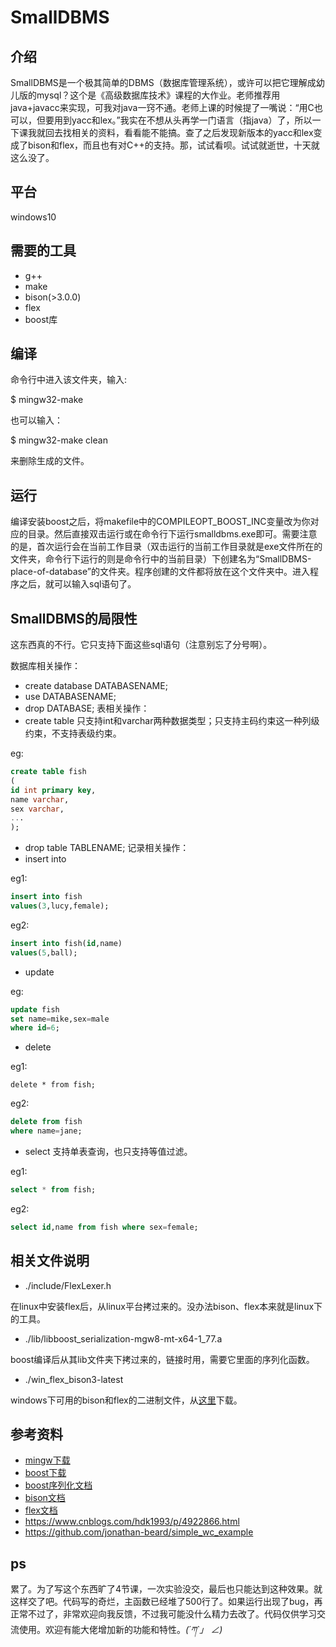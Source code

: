 # SmallDBMS
## 介绍
SmallDBMS是一个极其简单的DBMS（数据库管理系统），或许可以把它理解成幼儿版的mysql？这个是《高级数据库技术》课程的大作业。老师推荐用java+javacc来实现，可我对java一窍不通。老师上课的时候提了一嘴说：“用C也可以，但要用到yacc和lex。”我实在不想从头再学一门语言（指java）了，所以一下课我就回去找相关的资料，看看能不能搞。查了之后发现新版本的yacc和lex变成了bison和flex，而且也有对C++的支持。那，试试看呗。试试就逝世，十天就这么没了。
## 平台
windows10
## 需要的工具
- g++
- make
- bison(>3.0.0)
- flex
- boost库 
## 编译
命令行中进入该文件夹，输入:

$ mingw32-make

也可以输入：

$ mingw32-make clean

来删除生成的文件。
## 运行
编译安装boost之后，将makefile中的COMPILEOPT_BOOST_INC变量改为你对应的目录。然后直接双击运行或在命令行下运行smalldbms.exe即可。需要注意的是，首次运行会在当前工作目录（双击运行的当前工作目录就是exe文件所在的文件夹，命令行下运行的则是命令行中的当前目录）下创建名为“SmallDBMS-place-of-database”的文件夹。程序创建的文件都将放在这个文件夹中。进入程序之后，就可以输入sql语句了。
## SmallDBMS的局限性
这东西真的不行。它只支持下面这些sql语句（注意别忘了分号啊）。

数据库相关操作：
- create database DATABASENAME;
- use DATABASENAME;
- drop DATABASE;
表相关操作：
- create table 只支持int和varchar两种数据类型；只支持主码约束这一种列级约束，不支持表级约束。

eg:
```sql
create table fish
(
id int primary key,
name varchar,
sex varchar,
...
);
```
- drop table TABLENAME;
记录相关操作：
- insert into

eg1:
```sql
insert into fish
values(3,lucy,female);
```
eg2:
```sql
insert into fish(id,name)
values(5,ball);
```
- update

eg:
```sql
update fish
set name=mike,sex=male
where id=6;
```
- delete

eg1:
```
delete * from fish;
```
eg2:
```sql
delete from fish
where name=jane;
```
- select 支持单表查询，也只支持等值过滤。

eg1:
```sql
select * from fish;
```
eg2:
```sql
select id,name from fish where sex=female;
```
## 相关文件说明
- ./include/FlexLexer.h

在linux中安装flex后，从linux平台拷过来的。没办法bison、flex本来就是linux下的工具。
- ./lib/libboost_serialization-mgw8-mt-x64-1_77.a

boost编译后从其lib文件夹下拷过来的，链接时用，需要它里面的序列化函数。
- ./win_flex_bison3-latest

windows下可用的bison和flex的二进制文件，从[这里](https://sourceforge.net/projects/winflexbison/files/)下载。
## 参考资料
- [mingw下载](https://sourceforge.net/projects/mingw-w64/files/)
- [boost下载](https://www.boost.org/)
- [boost序列化文档](http://zh.highscore.de/cpp/boost/serialization.html#serialization_archive)
- [bison文档](https://www.gnu.org/software/bison/manual/bison.html)
- [flex文档](https://westes.github.io/flex/manual/)
- <https://www.cnblogs.com/hdk1993/p/4922866.html>
- <https://github.com/jonathan-beard/simple_wc_example>
## ps
累了。为了写这个东西旷了4节课，一次实验没交，最后也只能达到这种效果。就这样交了吧。代码写的奇烂，主函数已经堆了500行了。如果运行出现了bug，再正常不过了，非常欢迎向我反馈，不过我可能没什么精力去改了。代码仅供学习交流使用。欢迎有能大佬增加新的功能和特性。_(´ཀ`」 ∠)_

